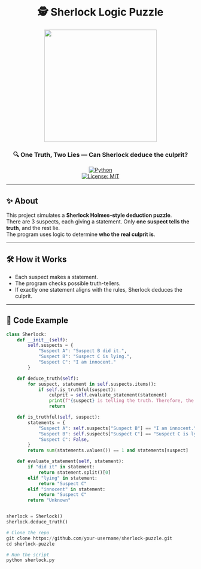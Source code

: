 <!-- Sherlock Puzzle Solver README -->

<div align="center">

# 🕵️ Sherlock Logic Puzzle  

<img src="https://media.tenor.com/QU8XhZbT2D4AAAAM/sherlock-holmes.gif" width="300"/>

### 🔍 One Truth, Two Lies — Can Sherlock deduce the culprit?

[![Python](https://img.shields.io/badge/Python-3776AB?style=for-the-badge&logo=python&logoColor=white)](https://www.python.org/)  
[![License: MIT](https://img.shields.io/badge/License-MIT-green.svg?style=for-the-badge)](LICENSE)

</div>

---

## ✨ About
This project simulates a **Sherlock Holmes–style deduction puzzle**.  
There are 3 suspects, each giving a statement. Only **one suspect tells the truth**, and the rest lie.  
The program uses logic to determine **who the real culprit is**.

---

## 🛠️ How it Works
- Each suspect makes a statement.  
- The program checks possible truth-tellers.  
- If exactly one statement aligns with the rules, Sherlock deduces the culprit.  

---

## 📂 Code Example

```python
class Sherlock:
    def __init__(self):
        self.suspects = {
            "Suspect A": "Suspect B did it.",
            "Suspect B": "Suspect C is lying.",
            "Suspect C": "I am innocent."
        }

    def deduce_truth(self):
        for suspect, statement in self.suspects.items():
            if self.is_truthful(suspect):
                culprit = self.evaluate_statement(statement)
                print(f"{suspect} is telling the truth. Therefore, the culprit is {culprit}.")
                return

    def is_truthful(self, suspect):
        statements = {
            "Suspect A": self.suspects["Suspect B"] == "I am innocent.",
            "Suspect B": self.suspects["Suspect C"] == "Suspect C is lying.",
            "Suspect C": False,
        }
        return sum(statements.values()) == 1 and statements[suspect]

    def evaluate_statement(self, statement):
        if "did it" in statement:
            return statement.split()[0]
        elif "lying" in statement:
            return "Suspect C"
        elif "innocent" in statement:
            return "Suspect C"
        return "Unknown"


sherlock = Sherlock()
sherlock.deduce_truth()

# Clone the repo
git clone https://github.com/your-username/sherlock-puzzle.git
cd sherlock-puzzle

# Run the script
python sherlock.py
